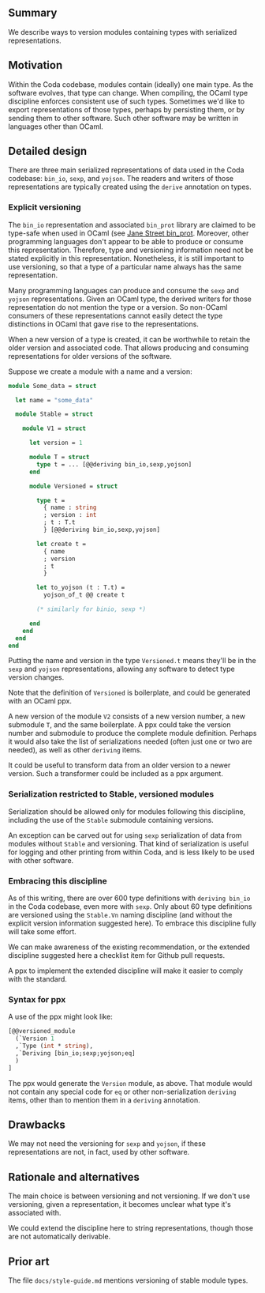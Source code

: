 ## Summary

We describe ways to version modules containing types with serialized
representations.

## Motivation

Within the Coda codebase, modules contain (ideally) one main type. As
the software evolves, that type can change.  When compiling, the OCaml
type discipline enforces consistent use of such types. Sometimes we'd
like to export representations of those types, perhaps by persisting
them, or by sending them to other software. Such other software
may be written in languages other than OCaml.

## Detailed design

There are three main serialized representations of data used in the
Coda codebase: `bin_io`, `sexp`, and `yojson`. The readers and writers
of those representations are typically created using the `derive`
annotation on types.

### Explicit versioning

The `bin_io` representation and associated `bin_prot` library are
claimed to be type-safe when used in OCaml (see 
[Jane Street bin\_prot](https://github.com/janestreet/bin_prot/).
Moreover, other programming languages don't appear to be able to
produce or consume this representation. Therefore, type and versioning
information need not be stated explicitly in this
representation. Nonetheless, it is still important to use versioning,
so that a type of a particular name always has the same
representation.

Many programming languages can produce and consume the `sexp` and
`yojson` representations. Given an OCaml type, the derived
writers for those representation do not mention the type or
a version. So non-OCaml consumers of these representations
cannot easily detect the type distinctions in OCaml that gave
rise to the representations.

When a new version of a type is created, it can be worthwhile
to retain the older version and associated code. That allows
producing and consuming representations for older versions of the software.

Suppose we create a module with a name and a version:

```ocaml
module Some_data = struct

  let name = "some_data"

  module Stable = struct

    module V1 = struct

      let version = 1

      module T = struct
        type t = ... [@@deriving bin_io,sexp,yojson]
      end

      module Versioned = struct

        type t =
          { name : string
          ; version : int
          ; t : T.t
          } [@@deriving bin_io,sexp,yojson]

        let create t =
          { name
          ; version
          ; t
          }

        let to_yojson (t : T.t) =
          yojson_of_t @@ create t

        (* similarly for binio, sexp *)

      end
    end
  end
end
```

Putting the name and version in the type `Versioned.t` means they'll be
in the `sexp` and `yojson` representations, allowing any software to
detect type version changes.

Note that the definition of `Versioned` is boilerplate, and could be
generated with an OCaml ppx.

A new version of the module `V2` consists of a new version number,
a new submodule `T`, and the same boilerplate. A ppx could
take the version number and submodule to produce the complete
module definition. Perhaps it would also take the list of
serializations needed (often just one or two are needed), as
well as other `deriving` items.

It could be useful to transform data from an older version to a newer
version. Such a transformer could be included as a ppx argument.

### Serialization restricted to Stable, versioned modules

Serialization should be allowed only for modules following
this discipline, including the use of the `Stable` submodule
containing versions.

An exception can be carved out for using `sexp` serialization of data
from modules without `Stable` and versioning. That kind of
serialization is useful for logging and other printing from within
Coda, and is less likely to be used with other software.

### Embracing this discipline

As of this writing, there are over 600 type definitions with `deriving
bin_io` in the Coda codebase, even more with `sexp`. Only about 60
type definitions are versioned using the `Stable.Vn` naming discipline
(and without the explicit version information suggested here). To
embrace this discipline fully will take some effort.

We can make awareness of the existing recommendation, or the extended
discipline suggested here a checklist item for Github pull requests.

A ppx to implement the extended discipline will make it easier to comply
with the standard.

### Syntax for ppx

A use of the ppx might look like:

```ocaml
[@@versioned_module
  (`Version 1
  ,`Type (int * string),
  ,`Deriving [bin_io;sexp;yojson;eq]
  )
]
```
The ppx would generate the `Version` module, as above. That module would not
contain any special code for `eq` or other non-serialization `deriving` items,
other than to mention them in a `deriving` annotation.

## Drawbacks

We may not need the versioning for `sexp` and `yojson`, if these representations
are not, in fact, used by other software.

## Rationale and alternatives

The main choice is between versioning and not versioning. If we don't
use versioning, given a representation, it becomes unclear what type
it's associated with.

We could extend the discipline here to string representations, though
those are not automatically derivable.

## Prior art

The file `docs/style-guide.md` mentions versioning of stable module types.
